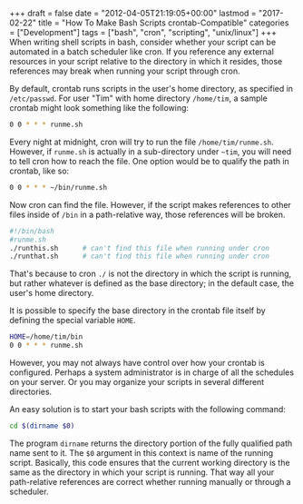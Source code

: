 +++
draft       = false
date        = "2012-04-05T21:19:05+00:00"
lastmod     = "2017-02-22"
title       = "How To Make Bash Scripts crontab-Compatible"
categories  = ["Development"]
tags        = ["bash", "cron", "scripting", "unix/linux"]
+++
When writing shell scripts in bash, consider whether your script can be automated in a batch scheduler like cron. If you reference any external resources in your script relative to the directory in which it resides, those references may break when running your script through cron.

By default, crontab runs scripts in the user's home directory, as specified in `/etc/passwd`. For user "Tim" with home directory `/home/tim`, a sample crontab might look something like the following:

```bash
0 0 * * * runme.sh
```

Every night at midnight, cron will try to run the file `/home/tim/runme.sh`. However, if `runme.sh` is actually in a sub-directory under `~tim`, you will need to tell cron how to reach the file. One option would be to qualify the path in crontab, like so:

```bash
0 0 * * * ~/bin/runme.sh
```

Now cron can find the file. However, if the script makes references to other files inside of `/bin` in a path-relative way, those references will be broken.

```bash
#!/bin/bash
#runme.sh
./runthis.sh      # can't find this file when running under cron
./runthat.sh      # can't find this file when running under cron
```

That's because to cron `./` is not the directory in which the script is running, but rather whatever is defined as the base directory; in the default case, the user's home directory.

It is possible to specify the base directory in the crontab file itself by defining the special variable `HOME`.

```bash
HOME=/home/tim/bin
0 0 * * * runme.sh
```

However, you may not always have control over how your crontab is configured. Perhaps a system administrator is in charge of all the schedules on your server. Or you may organize your scripts in several different directories.

An easy solution is to start your bash scripts with the following command:

```bash
cd $(dirname $0)
```

The program `dirname` returns the directory portion of the fully qualified path name sent to it. The `$0` argument in this context is name of the running script. Basically, this code ensures that the current working directory is the same as the directory in which your script is running. That way all your path-relative references are correct whether running manually or through a scheduler.
